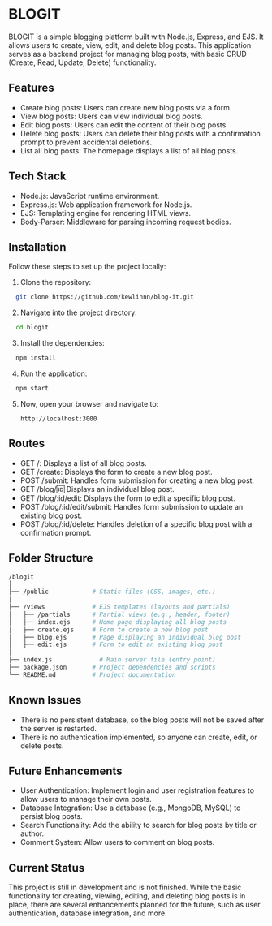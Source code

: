 # BLOGIT
BLOGIT is a simple blogging platform built with Node.js, Express, and EJS. It allows users to create, view, edit, and delete blog posts. This application serves as a backend project for managing blog posts, with basic CRUD (Create, Read, Update, Delete) functionality.

## Features
- Create blog posts: Users can create new blog posts via a form.
- View blog posts: Users can view individual blog posts.
- Edit blog posts: Users can edit the content of their blog posts.
- Delete blog posts: Users can delete their blog posts with a confirmation prompt to prevent accidental deletions.
- List all blog posts: The homepage displays a list of all blog posts.

## Tech Stack
- Node.js: JavaScript runtime environment.
- Express.js: Web application framework for Node.js.
- EJS: Templating engine for rendering HTML views.
- Body-Parser: Middleware for parsing incoming request bodies.

## Installation
Follow these steps to set up the project locally:

1. Clone the repository:
  ```bash
    git clone https://github.com/kewlinnn/blog-it.git
  ```

2. Navigate into the project directory:
  ```bash
    cd blogit
  ```

3. Install the dependencies:
  ```bash
    npm install
  ```

4. Run the application:
  ```bash
    npm start
  ```

5. Now, open your browser and navigate to:
   ```arduino
   http://localhost:3000
   ```

## Routes
- GET /: Displays a list of all blog posts.
- GET /create: Displays the form to create a new blog post.
- POST /submit: Handles form submission for creating a new blog post.
- GET /blog/:id: Displays an individual blog post.
- GET /blog/:id/edit: Displays the form to edit a specific blog post.
- POST /blog/:id/edit/submit: Handles form submission to update an existing blog post.
- POST /blog/:id/delete: Handles deletion of a specific blog post with a confirmation prompt.

## Folder Structure
```bash
/blogit
│
├── /public            # Static files (CSS, images, etc.)
│
├── /views             # EJS templates (layouts and partials)
│   ├── /partials      # Partial views (e.g., header, footer)
│   ├── index.ejs      # Home page displaying all blog posts
│   ├── create.ejs     # Form to create a new blog post
│   ├── blog.ejs       # Page displaying an individual blog post
│   ├── edit.ejs       # Form to edit an existing blog post
│
├── index.js             # Main server file (entry point)
├── package.json       # Project dependencies and scripts
└── README.md          # Project documentation
```

## Known Issues
- There is no persistent database, so the blog posts will not be saved after the server is restarted.
- There is no authentication implemented, so anyone can create, edit, or delete posts.

## Future Enhancements
- User Authentication: Implement login and user registration features to allow users to manage their own posts.
- Database Integration: Use a database (e.g., MongoDB, MySQL) to persist blog posts.
- Search Functionality: Add the ability to search for blog posts by title or author.
- Comment System: Allow users to comment on blog posts.

## Current Status
This project is still in development and is not finished. While the basic functionality for creating, viewing, editing, and deleting blog posts is in place, there are several enhancements planned for the future, such as user authentication, database integration, and more.